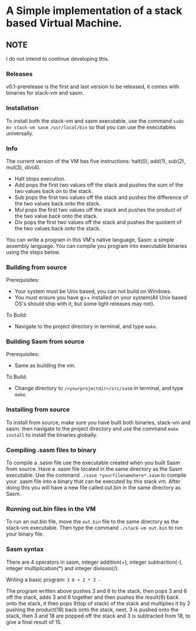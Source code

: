 # A Simple implementation of a stack based Virtual Machine.

## NOTE
I do not intend to continue developing this.

### Releases
v0.1-prerelease is the first and last version to be released, it comes with binaries for stack-vm and sasm.

### Installation
To install both the stack-vm and sasm executable, use the command `sudo mv stack-vm sasm /usr/local/bin` so that you can use the executables universally.

### Info
The current version of the VM has five instructions: halt(0), add(1), sub(2), mul(3), div(4).
- Halt stops execution.
- Add pops the first two values off the stack and pushes the sum of the two values back on to the stack.
- Sub pops the first two values off the stack and pushes the difference of the two values back onto the stack.
- Mul pops the first two values off the stack and pushes the product of the two value back onto the stack.
- Div pops the first two values off the stack and pushes the quotient of the two values back onto the stack.

You can write a program in this VM's native language, Sasm: a simple assembly language.
You can compile you program into executable binaries using the steps below.

### Building from source
Prerequisites:
- Your system must be Unix based, you can not build on Windows.
- You must ensure you have g++ installed on your system(All Unix based OS's should ship with it, but some light releases may not).

To Build:
- Navigate to the project directory in terminal, and type `make`.

### Building Sasm from source
Prerequisites:
- Same as building the vm.

To Build:
- Change directory to `/<yourprojectdir>/src/sasm` in terminal, and type `make`.

### Installing from source
To install from source, make sure you have built both binaries, stack-vm and sasm. then navigate to the project directory and use the command `make install` to install the binaries globally.

### Compiling .sasm files to binary 
To compile a .sasm file use the executable created when you built Sasm from source.
Have a .sasm file located in the same directory as the Sasm executable.
Use the command `./sasm *yourfilenamehere*.sasm` to compile your .sasm file into a binary that can be executed by this stack vm. After doing this you will have a new file called out.bin in the same directory as Sasm.

### Running out.bin files in the VM
To run an out.bin file, move the `out.bin` file to the same directory as the stack-vm executable. Then type the command `./stack-vm out.bin` to run your binary file.

### Sasm syntax
There are 4 operators in sasm, integer addition(+), integer subtraction(-), integer multiplication(\*) and integer division(/). 

Writing a basic program: `3 6 + 2 * 3 -`

The program written above pushes 3 and 6 to the stack, then pops 3 and 6 off the stack, adds 3 and 6 together and then pushes the result(9) back onto the stack, it then pops 9(top of stack) of the stack and multiplies it by 2 pushing the product(18) back onto the stack, next, 3 is pushed onto the stack, then 3 and 18 are popped off the stack and 3 is subtracted from 18, to give a final result of 15.
